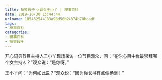```yaml
---
title: 搞笑段子->调侃王小丫 | 糗事百科
date: 2019-10-30 15:44:44
urlname: 185462544183a98d50b24874b70bdadf
tags: 
- 糗事百科
categories:
- 糗事百科
- 搞笑段子
---
```

开心词典节目主持人王小丫现场采访一位节目观众，问：“在你心目中你最崇拜哪个女主持人？”观众说：“是你呀。”

王小丫问：“为何如此说？”观众说：“因为你长得有点像杨澜！”


